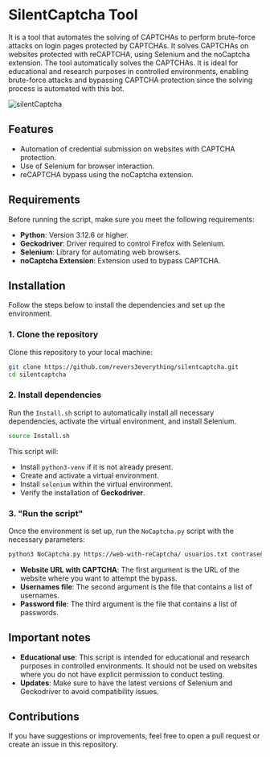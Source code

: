 # SilentCaptcha Tool

It is a tool that automates the solving of CAPTCHAs to perform brute-force attacks on login pages protected by CAPTCHAs. It solves CAPTCHAs on websites protected with reCAPTCHA, using Selenium and the noCaptcha extension. The tool automatically solves the CAPTCHAs. It is ideal for educational and research purposes in controlled environments, enabling brute-force attacks and bypassing CAPTCHA protection since the solving process is automated with this bot.

![silentCaptcha](https://github.com/user-attachments/assets/79502eb7-6e91-4279-a351-220646bcfec4)


## Features

- Automation of credential submission on websites with CAPTCHA protection.
- Use of Selenium for browser interaction.
- reCAPTCHA bypass using the noCaptcha extension.

## Requirements

Before running the script, make sure you meet the following requirements:

- **Python**: Version 3.12.6 or higher.
- **Geckodriver**: Driver required to control Firefox with Selenium.
- **Selenium**: Library for automating web browsers.
- **noCaptcha Extension**: Extension used to bypass CAPTCHA.

## Installation

Follow the steps below to install the dependencies and set up the environment.

### 1. Clone the repository

Clone this repository to your local machine:

```bash
git clone https://github.com/revers3everything/silentcaptcha.git
cd silentcaptcha
```

### 2. Install dependencies

Run the `Install.sh` script to automatically install all necessary dependencies, activate the virtual environment, and install Selenium.

```bash
source Install.sh
```
This script will:
- Install `python3-venv` if it is not already present.
- Create and activate a virtual environment.
- Install `selenium` within the virtual environment.
- Verify the installation of **Geckodriver**.

### 3. "Run the script"

Once the environment is set up, run the `NoCaptcha.py` script with the necessary parameters:

```bash
python3 NoCaptcha.py https://web-with-reCaptcha/ usuarios.txt contraseñas.txt
```

- **Website URL with CAPTCHA**: The first argument is the URL of the website where you want to attempt the bypass.
- **Usernames file**: The second argument is the file that contains a list of usernames.
- **Password file**: The third argument is the file that contains a list of passwords.

## Important notes

- **Educational use**: This script is intended for educational and research purposes in controlled environments. It should not be used on websites where you do not have explicit permission to conduct testing.
- **Updates**: Make sure to have the latest versions of Selenium and Geckodriver to avoid compatibility issues.

## Contributions

If you have suggestions or improvements, feel free to open a pull request or create an issue in this repository.
